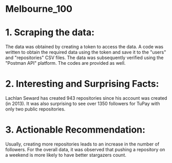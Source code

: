 # Melbourne_100
# 1. Scraping the data: 

The data was obtained by creating a token to access the data. A code was written to obtain the required data using the token and save it to the "users" and "repositories" CSV files. The data was subsequently verified using the "Postman API" platform. The codes are provided as well.

# 2. Interesting and Surprising Facts:

Lachlan Seward has created 943 repositories since his account was created (in 2013). It was also surprising to see over 1350 followers for TuPay with only two public repositories. 

# 3. Actionable Recommendation:

Usually, creating more repositories leads to an increase in the number of followers. For the overall data, it was observed that pushing a repository on a weekend is more likely to have better stargazers count.
